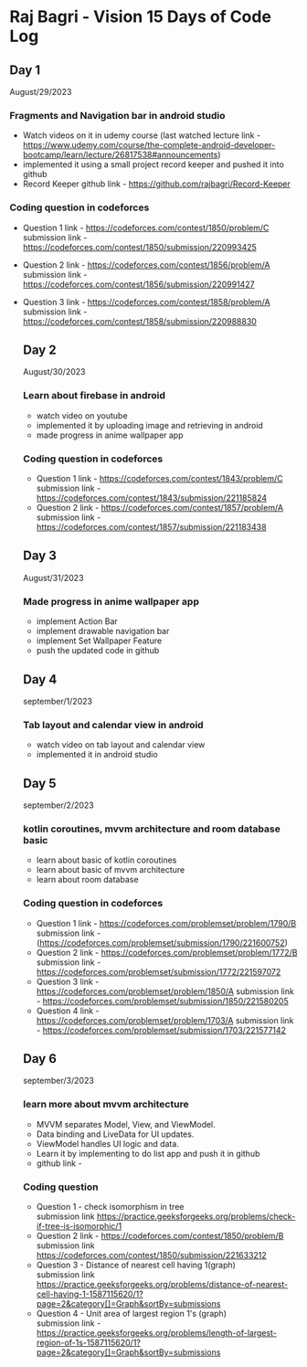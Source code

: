 # Raj Bagri - Vision 15 Days of Code Log

## Day 1

August/29/2023
### Fragments and Navigation bar in android studio
- Watch videos on it in udemy course (last watched lecture link - https://www.udemy.com/course/the-complete-android-developer-bootcamp/learn/lecture/26817538#announcements)
- implemented it using a small project record keeper and pushed it into github
- Record Keeper github link - https://github.com/rajbagri/Record-Keeper
  
### Coding question in codeforces
- Question 1 link - https://codeforces.com/contest/1850/problem/C <br>
  submission link - https://codeforces.com/contest/1850/submission/220993425
- Question 2 link - https://codeforces.com/contest/1856/problem/A <br>
  submission link - https://codeforces.com/contest/1856/submission/220991427
- Question 3 link - https://codeforces.com/contest/1858/problem/A <br>
  submission link - https://codeforces.com/contest/1858/submission/220988830

  ## Day 2

  August/30/2023
  ### Learn about firebase in android
  - watch video on youtube
  - implemented it by uploading image and retrieving in android
  - made progress in anime wallpaper app
 
  ### Coding question in codeforces
  - Question 1 link - https://codeforces.com/contest/1843/problem/C <br>
    submission link - https://codeforces.com/contest/1843/submission/221185824
  - Question 2 link - https://codeforces.com/contest/1857/problem/A <br>
    submission link - https://codeforces.com/contest/1857/submission/221183438

  ## Day 3

    August/31/2023
  ### Made progress in anime wallpaper app
    - implement Action Bar
    - implement drawable navigation bar
    - implement Set Wallpaper Feature
    - push the updated code in github

  ## Day 4

    september/1/2023
  ### Tab layout and calendar view in android
    - watch video on tab layout and calendar view
    - implemented it in android studio
 
  ## Day 5

    september/2/2023
  ### kotlin coroutines, mvvm architecture and room database basic
    - learn about basic of kotlin coroutines
    - learn about basic of mvvm architecture
    - learn about room database

  ### Coding question in codeforces
  - Question 1 link - https://codeforces.com/problemset/problem/1790/B
    submission link - (https://codeforces.com/problemset/submission/1790/221600752)
  - Question 2 link - https://codeforces.com/problemset/problem/1772/B
    submission link - https://codeforces.com/problemset/submission/1772/221597072
  - Question 3 link - https://codeforces.com/problemset/problem/1850/A
    submission link - https://codeforces.com/problemset/submission/1850/221580205
  - Question 4 link - https://codeforces.com/problemset/problem/1703/A
    submission link - https://codeforces.com/problemset/submission/1703/221577142

  ## Day 6

    september/3/2023
  ### learn more about mvvm architecture
  - MVVM separates Model, View, and ViewModel.
  - Data binding and LiveData for UI updates.
  - ViewModel handles UI logic and data.
  - Learn it by implementing to do list app and push it in github
  - github link - 
  ### Coding question
  - Question 1 - check isomorphism in tree <br>
    submission link https://practice.geeksforgeeks.org/problems/check-if-tree-is-isomorphic/1 <br>
  - Question 2 link - https://codeforces.com/contest/1850/problem/B <br>
    submission link https://codeforces.com/contest/1850/submission/221633212
  - Question 3 - Distance of nearest cell having 1(graph) <br>
    submission link https://practice.geeksforgeeks.org/problems/distance-of-nearest-cell-having-1-1587115620/1?page=2&category[]=Graph&sortBy=submissions
  - Question 4 - Unit area of largest region 1's (graph) <br>
    submission link - https://practice.geeksforgeeks.org/problems/length-of-largest-region-of-1s-1587115620/1?page=2&category[]=Graph&sortBy=submissions
  
    
    
 
    
  
